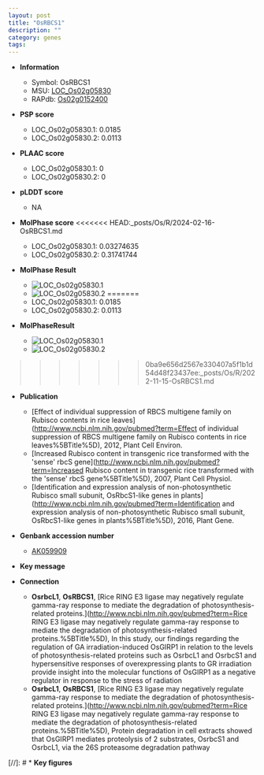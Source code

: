 ```yaml
---
layout: post
title: "OsRBCS1"
description: ""
category: genes
tags: 
---
```


* **Information**  
    + Symbol: OsRBCS1  
    + MSU: [LOC_Os02g05830](http://rice.plantbiology.msu.edu/cgi-bin/ORF_infopage.cgi?orf=LOC_Os02g05830)  
    + RAPdb: [Os02g0152400](http://rapdb.dna.affrc.go.jp/viewer/gbrowse_details/irgsp1?name=Os02g0152400)  

* **PSP score**  
    + LOC_Os02g05830.1: 0.0185 
    + LOC_Os02g05830.2: 0.0113 

* **PLAAC score**  
    + LOC_Os02g05830.1: 0 
    + LOC_Os02g05830.2: 0 

* **pLDDT score**
    + NA


* **MolPhase score**
<<<<<<< HEAD:_posts/Os/R/2024-02-16-OsRBCS1.md
    + LOC_Os02g05830.1: 0.03274635
    + LOC_Os02g05830.2: 0.31741744

* **MolPhase Result**
    + ![LOC_Os02g05830.1](https://304243504.github.io/Pictures/LOC_Os02g/LOC_Os02g05830.1.png)
    + ![LOC_Os02g05830.2](https://304243504.github.io/Pictures/LOC_Os02g/LOC_Os02g05830.2.png)
=======
    + LOC_Os02g05830.1: 0.0185
    + LOC_Os02g05830.2: 0.0113

* **MolPhaseResult**
    + ![LOC_Os02g05830.1](https://ricepsp.github.io/pictures/LOC_Os02g/LOC_Os02g05830.1.png)
    + ![LOC_Os02g05830.2](https://ricepsp.github.io/pictures/LOC_Os02g/LOC_Os02g05830.2.png)
>>>>>>> 0ba9e656d2567e330407a5f1b1d54d48f23437ee:_posts/Os/R/2022-11-15-OsRBCS1.md

* **Publication**  
    + [Effect of individual suppression of RBCS multigene family on Rubisco contents in rice leaves](http://www.ncbi.nlm.nih.gov/pubmed?term=Effect of individual suppression of RBCS multigene family on Rubisco contents in rice leaves%5BTitle%5D), 2012, Plant Cell Environ.
    + [Increased Rubisco content in transgenic rice transformed with the 'sense' rbcS gene](http://www.ncbi.nlm.nih.gov/pubmed?term=Increased Rubisco content in transgenic rice transformed with the 'sense' rbcS gene%5BTitle%5D), 2007, Plant Cell Physiol.
    + [Identification and expression analysis of non-photosynthetic Rubisco small subunit, OsRbcS1-like genes in plants](http://www.ncbi.nlm.nih.gov/pubmed?term=Identification and expression analysis of non-photosynthetic Rubisco small subunit, OsRbcS1-like genes in plants%5BTitle%5D), 2016, Plant Gene.

* **Genbank accession number**  
    + [AK059909](http://www.ncbi.nlm.nih.gov/nuccore/AK059909)

* **Key message**  

* **Connection**  
    + __OsrbcL1__, __OsRBCS1__, [Rice RING E3 ligase may negatively regulate gamma-ray response to mediate the degradation of photosynthesis-related proteins.](http://www.ncbi.nlm.nih.gov/pubmed?term=Rice RING E3 ligase may negatively regulate gamma-ray response to mediate the degradation of photosynthesis-related proteins.%5BTitle%5D), In this study, our findings regarding the regulation of GA irradiation-induced OsGIRP1 in relation to the levels of photosynthesis-related proteins such as OsrbcL1 and OsrbcS1 and hypersensitive responses of overexpressing plants to GR irradiation provide insight into the molecular functions of OsGIRP1 as a negative regulator in response to the stress of radiation
    + __OsrbcL1__, __OsRBCS1__, [Rice RING E3 ligase may negatively regulate gamma-ray response to mediate the degradation of photosynthesis-related proteins.](http://www.ncbi.nlm.nih.gov/pubmed?term=Rice RING E3 ligase may negatively regulate gamma-ray response to mediate the degradation of photosynthesis-related proteins.%5BTitle%5D), Protein degradation in cell extracts showed that OsGIRP1 mediates proteolysis of 2 substrates, OsrbcS1 and OsrbcL1, via the 26S proteasome degradation pathway

[//]: # * **Key figures**  


